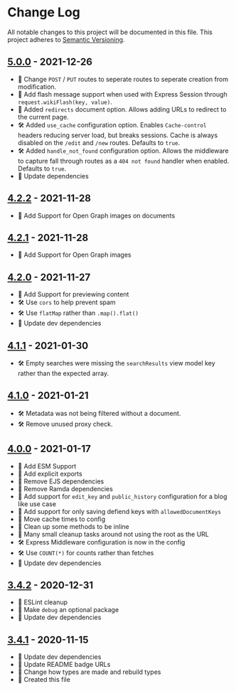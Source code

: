 # Change Log

All notable changes to this project will be documented in this file. This project adheres to [Semantic Versioning](http://semver.org/).

## [5.0.0](https://github.com/uttori/uttori-wiki/compare/v4.2.2...v5.0.0) - 2021-12-26

- 🧰 Change `POST` / `PUT` routes to seperate routes to seperate creation from modification.
- 🧰 Add flash message support when used with Express Session through `request.wikiFlash(key, value)`.
- 🧰 Added `redirects` document option. Allows adding URLs to redirect to the current page.
- 🛠 Added `use_cache` configuration option. Enables `Cache-control` headers reducing server load, but breaks sessions. Cache is always disabled on the `/edit` and `/new` routes. Defaults to `true`.
- 🛠 Added `handle_not_found` configuration option. Allows the middleware to capture fall through routes as a `404 not found` handler when enabled. Defaults to `true`.
- 🎁 Update dependencies

## [4.2.2](https://github.com/uttori/uttori-wiki/compare/v4.2.1...v4.2.2) - 2021-11-28

- 🧰 Add Support for Open Graph images on documents

## [4.2.1](https://github.com/uttori/uttori-wiki/compare/v4.2.0...v4.2.1) - 2021-11-28

- 🧰 Add Support for Open Graph images

## [4.2.0](https://github.com/uttori/uttori-wiki/compare/v4.1.1...v4.2.0) - 2021-11-27

- 🧰 Add Support for previewing content
- 🛠 Use `cors` to help prevent spam
- 🛠 Use `flatMap` rather than `.map().flat()`
- 🎁 Update dev dependencies

## [4.1.1](https://github.com/uttori/uttori-wiki/compare/v4.1.0...v4.1.1) - 2021-01-30

- 🛠 Empty searches were missing the `searchResults` view model key rather than the expected array.

## [4.1.0](https://github.com/uttori/uttori-wiki/compare/v4.0.0...v4.1.0) - 2021-01-21

- 🛠 Metadata was not being filtered without a document.
- 🛠 Remove unused proxy check.

## [4.0.0](https://github.com/uttori/uttori-wiki/compare/v3.4.2...v4.0.0) - 2021-01-17

- 🧰 Add ESM Support
- 🧰 Add explicit exports
- 🧰 Remove EJS dependencies
- 🧰 Remove Ramda dependencies
- 🧰 Add support for `edit_key` and `public_history` configuration for a blog like use case
- 🧰 Add support for only saving defiend keys with `allowedDocumentKeys`
- 🧰 Move cache times to config
- 🧹 Clean up some methods to be inline
- 🧹 Many small cleanup tasks around not using the root as the URL
- 🛠 Express Middleware configuration is now in the config
- 🛠 Use `COUNT(*)` for counts rather than fetches
- 🎁 Update dev dependencies

## [3.4.2](https://github.com/uttori/uttori-wiki/compare/v3.4.1...v3.4.2) - 2020-12-31

- 🧰 ESLint cleanup
- 🧰 Make `debug` an optional package
- 🎁 Update dev dependencies

## [3.4.1](https://github.com/uttori/uttori-wiki/compare/v3.4.0...v3.4.1) - 2020-11-15

- 🎁 Update dev dependencies
- 🎁 Update README badge URLs
- 🧰 Change how types are made and rebuild types
- 🧰 Created this file
